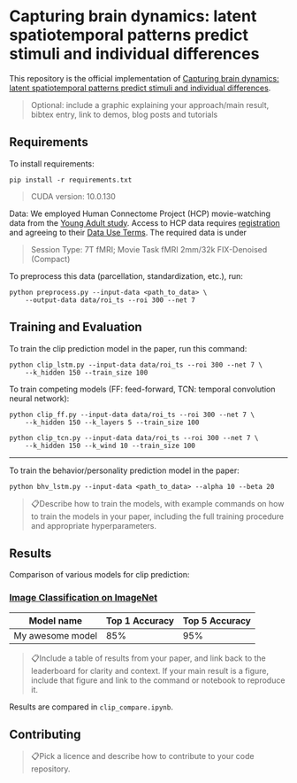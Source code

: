 # Capturing brain dynamics: latent spatiotemporal patterns predict stimuli and individual differences 

This repository is the official implementation of [Capturing brain dynamics: latent spatiotemporal patterns predict stimuli and individual differences](https://arxiv.org/abs/2030.12345). 

> Optional: include a graphic explaining your approach/main result, bibtex entry, link to demos, blog posts and tutorials

## Requirements

To install requirements:

```setup
pip install -r requirements.txt
```

> CUDA version: 10.0.130 

Data: We employed Human Connectome Project (HCP) movie-watching data from the [Young Adult study](https://www.humanconnectome.org/study/hcp-young-adult). Access to HCP data requires [registration](https://db.humanconnectome.org) and agreeing to their [Data Use Terms](https://www.humanconnectome.org/study/hcp-young-adult/data-use-terms). The required data is under
> Session Type: 7T fMRI; Movie Task fMRI 2mm/32k FIX-Denoised (Compact)

To preprocess this data (parcellation, standardization, etc.), run:

```
python preprocess.py --input-data <path_to_data> \
    --output-data data/roi_ts --roi 300 --net 7
```

## Training and Evaluation

To train the clip prediction model in the paper, run this command:

```
python clip_lstm.py --input-data data/roi_ts --roi 300 --net 7 \
    --k_hidden 150 --train_size 100
```

To train competing models (FF: feed-forward, TCN: temporal convolution neural network):
```
python clip_ff.py --input-data data/roi_ts --roi 300 --net 7 \
    --k_hidden 150 --k_layers 5 --train_size 100

python clip_tcn.py --input-data data/roi_ts --roi 300 --net 7 \
    --k_hidden 150 --k_wind 10 --train_size 100
```



---

To train the behavior/personality prediction model in the paper:
```
python bhv_lstm.py --input-data <path_to_data> --alpha 10 --beta 20
```

> 📋Describe how to train the models, with example commands on how to train the models in your paper, including the full training procedure and appropriate hyperparameters.


## Results

Comparison of various models for clip prediction:

### [Image Classification on ImageNet](https://paperswithcode.com/sota/image-classification-on-imagenet)

| Model name         | Top 1 Accuracy  | Top 5 Accuracy |
| ------------------ |---------------- | -------------- |
| My awesome model   |     85%         |      95%       |

> 📋Include a table of results from your paper, and link back to the leaderboard for clarity and context. If your main result is a figure, include that figure and link to the command or notebook to reproduce it. 

Results are compared in `clip_compare.ipynb`.

## Contributing

> 📋Pick a licence and describe how to contribute to your code repository. 

